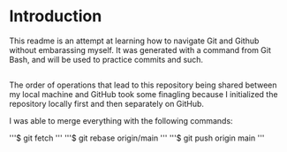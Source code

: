# Introduction

This readme is an attempt at learning how to navigate Git and Github without embarassing myself. 
It was generated with a command from Git Bash, and will be used to practice commits and such.

##

The order of operations that lead to this repository being shared between my local machine and GitHub
took some finagling because I initialized the repository locally first and then separately on GitHub. 

I was able to merge everything with the following commands:

'''$ git fetch '''
'''$ git rebase origin/main '''
'''$ git push origin main '''